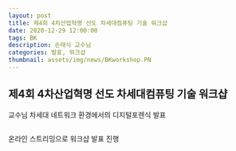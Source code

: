 ```yaml
---
layout: post
title: 제4회 4차산업혁명 선도 차세대컴퓨팅 기술 워크샵
date: 2020-12-29 12:00:00
tags: BK
description: 손태식 교수님
categories: 발표, 워크샵
thumbnail: assets/img/news/BKworkshop.PN
---
```


<h2>제4회 4차산업혁명 선도 차세대컴퓨팅 기술 워크샵</h2>
<p class="item-intro text-muted">교수님 차세대 네트워크 환경에서의 디지털포렌식 발표</p>
<img class="img-responsive img-centered" src="img/news/BKworkshop.PNG" alt="">
<p>온라인 스트리밍으로 워크샵 발표 진행</p>
